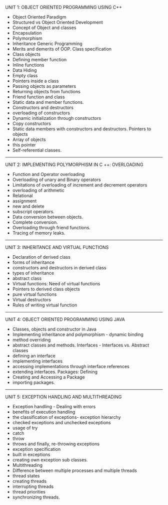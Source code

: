UNIT 1: OBJECT ORIENTED PROGRAMMING USING C++

- Object Oriented Paradigm
- Structured vs Object Oriented Development
- Concept of Object and classes
- Encapsulation
- Polymorphism
- Inheritance Generic Programming
- Merits and demerits of OOP. Class specification
- Class objects
- Defining member function
- Inline functions
- Data Hiding
- Empty class
- Pointers inside a class
- Passing objects as parameters
- Returning objects from functions
- Friend function and class
- Static data and member functions.
- Constructors and destructors
- overloading of constructors
- Dynamic initialization through constructors
- Copy constructors
- Static data members with constructors and destructors. Pointers to objects
- Array of objects
- this pointer
- Self-referential classes.

---

UNIT 2: IMPLEMENTING POLYMORPHISM IN C ++: OVERLOADING

- Function and Operator overloading
- Overloading of unary and Binary operators
- Limitations of overloading of increment and decrement operators
- overloading of arithmetic
- Relational
- assignment
- new and delete
- subscript operators.
- Data conversion between objects.
- Complete conversion.
- Overloading through friend functions.
- Tracing of memory leaks.

---

UNIT 3: INHERITANCE AND VIRTUAL FUNCTIONS

- Declaration of derived class
- forms of inheritance
- constructors and destructors in derived class
- types of inheritance
- abstract class
- Virtual functions: Need of virtual functions
- Pointers to derived class objects
- pure virtual functions
- Virtual destructors
- Rules of writing virtual function

---

UNIT 4: OBJECT ORIENTED PROGRAMMING USING JAVA

- Classes, objects and constructor in Java
- Implementing inheritance and polymorphism - dynamic binding
- method overriding
- abstract classes and methods. Interfaces - Interfaces vs. Abstract classes
- defining an interface
- implementing interfaces
- accessing implementations through interface references
- extending interfaces. Packages: Defining
- Creating and Accessing a Package
- importing packages.

---

UNIT 5: EXCEPTION HANDLING AND MULTITHREADING

- Exception handling - Dealing with errors
- benefits of execution handling
- the classification of exceptions- exception hierarchy
- checked exceptions and unchecked exceptions
- usage of try
- catch
- throw
- throws and finally, re-throwing exceptions
- exception specification
- built in exceptions
- creating own exception sub classes.
- Multithreading
- Difference between multiple processes and multiple threads
- thread states
- creating threads
- interrupting threads
- thread priorities
- synchronizing threads.

